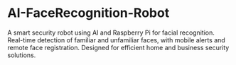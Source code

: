 # AI-FaceRecognition-Robot
A smart security robot using AI and Raspberry Pi for facial recognition. Real-time detection of familiar and unfamiliar faces, with mobile alerts and remote face registration. Designed for efficient home and business security solutions.
